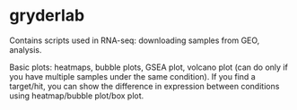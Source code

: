 # gryderlab

Contains scripts used in RNA-seq: downloading samples from GEO, analysis.

Basic plots: heatmaps, bubble plots, GSEA plot, volcano plot (can do only if you have multiple samples under the same condition). If you find a target/hit, you can show the difference in expression between conditions using heatmap/bubble plot/box plot. 
